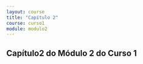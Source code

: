 ```yaml
---
layout: course
title: "Capítulo 2"
course: curso1
module: modulo2
---
```


## Capítulo2 do Módulo 2 do Curso 1